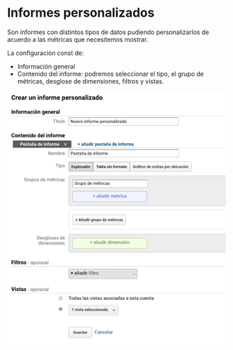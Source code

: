 # Informes personalizados

Son informes con distintos tipos de datos pudiendo personalizarlos de acuerdo a las métricas que necesitemos mostrar. 

La configuración const de:

* Información general
* Contenido del informe: podremos seleccionar el tipo, el grupo de métricas, desglose de dimensiones, filtros y vistas.

![](../.gitbook/assets/captura-de-pantalla-2019-09-30-a-la-s-00.11.59.png)

